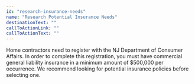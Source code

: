 ```yaml
---
id: "research-insurance-needs"
name: "Research Potential Insurance Needs"
destinationText: ""
callToActionLink: ""
callToActionText: ""
---
```


Home contractors need to register with the NJ Department of Consumer Affairs. In order to complete this registration, you must have commercial general liability insurance in a minimum amount of $500,000 per occurrence. We recommend looking for potential insurance policies before selecting one.

